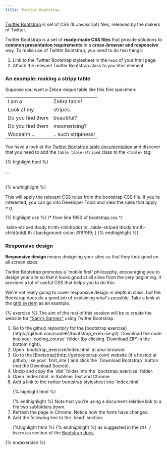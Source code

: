 ```yaml
---
title: Twitter Bootstrap
---
```


[Twitter Bootstrap](http://getbootstrap.com) is set of CSS (& Javascript) files, released by the makers of Twitter. 

Twitter Bootstrap is a set of **ready-made CSS files** that provide solutions to **common presentation requirements** in a **cross-browser and responsive** way. To make use of Twitter Bootstrap, you need to do two things:

1. Link to the Twitter Bootstrap stylesheet in the `head` of your html page.
2. Attach the relevant Twitter Bootstrap class to you html element.

### An example: making a stripy table

Suppose you want a Zebra-esque table like this fine specimen:

<table class='table table-striped'>
<tbody>
  <tr>
    <td>I am a</td>
    <td>Zebra table!</td>
  </tr>
  <tr>
    <td>Look at my</td>
    <td>stripes.</td>
  </tr>
  <tr>
    <td>Do you find them</td>
    <td>beautiful?</td>
  </tr>
  <tr>
    <td>Do you find them</td>
    <td>mesmerising?</td>
  </tr>
  <tr>
    <td>Wooaahh ..</td>
    <td>.. such stripiness!</td>
  </tr>

</tbody>
</table>

You have a look at the [Twitter Bootstrap table documentation](http://getbootstrap.com/css/#tables) and discover that you need to add the `table table-striped` class to the `<table>` tag:

{% highlight html %}
<table class="table table-striped">
  ...
</table>
{% endhighlight %}

This will apply the relevant CSS rules from the bootstrap CSS file. If you're interested, you can go into Developer Tools and view the rules that apply e.g.

{% highlight css %}
/* from line 1950 of bootstrap.css */

.table-striped tbody tr:nth-child(odd) td,
.table-striped tbody tr:nth-child(odd) th {
  background-color: #f9f9f9;
}
{% endhighlight %}

### Responsive design

**Responsive design** means designing your sites so that they look good on all screen sizes.

Twitter Bootstrap promotes a 'mobile first' philosophy, encouraging you to design your site so that it looks good at all sizes from the very beginning. It provides a lot of useful CSS that helps you to do this.

We're not really going to cover responsive design in depth in class, but the Bootstrap docs do a good job of explaining what's possible. Take a look at the [grid system](http://getbootstrap.com/css/#grid) as an example.

{% exercise %}
The aim of the rest of this session will be to create the website for ["Sam's Sarnies"](http://code61.github.io/bootstrap_exercise/) using Twitter Bootstrap.

<ol markdown="1">
<li markdown="1">
Go to the github repository for the [bootstrap exercise](https://github.com/code61/bootstrap_exercise.git). Download the code into your `coding_course` folder (by clicking 'Download ZIP' in the bottom right).
</li>
<li markdown="1">
Open `bootstrap_exercise/index.html` in your browser.
</li>
<li markdown="1">
Go to the [Bootstrap](http://getbootstrap.com) website (it's hosted at github, like your `first_site`) and click the `Download Bootstrap` button (not the Download Source).
</li>
<li markdown="1">
Unzip and copy the `dist` folder into the `bootstrap_exercise` folder.
</li>
<li markdown="1">
Open `index.html` in Sublime Text and Chrome.
</li>
<li markdown="1">
Add a link to the twitter bootstrap stylesheet into `index.html`

{% highlight html %}
<link href='dist/css/bootstrap.css' rel='stylesheet'>
{% endhighlight %}
Note that you're using a document-relative link to a file two subfolders down.

</li>
<li markdown="1">
Refresh the page in Chrome. Notice how the fonts have changed.
</li>
<li markdown="1">
Add the following line to the `head` section:

{%highlight html %}
<meta name="viewport" content="width=device-width, initial-scale=1.0">
{% endhighlight %}
as suggested in the `CSS / Overview` section of the [Bootstrap docs](http://getbootstrap.com/css/#overview-mobile).
</li>
</ol>
{% endexercise %}
